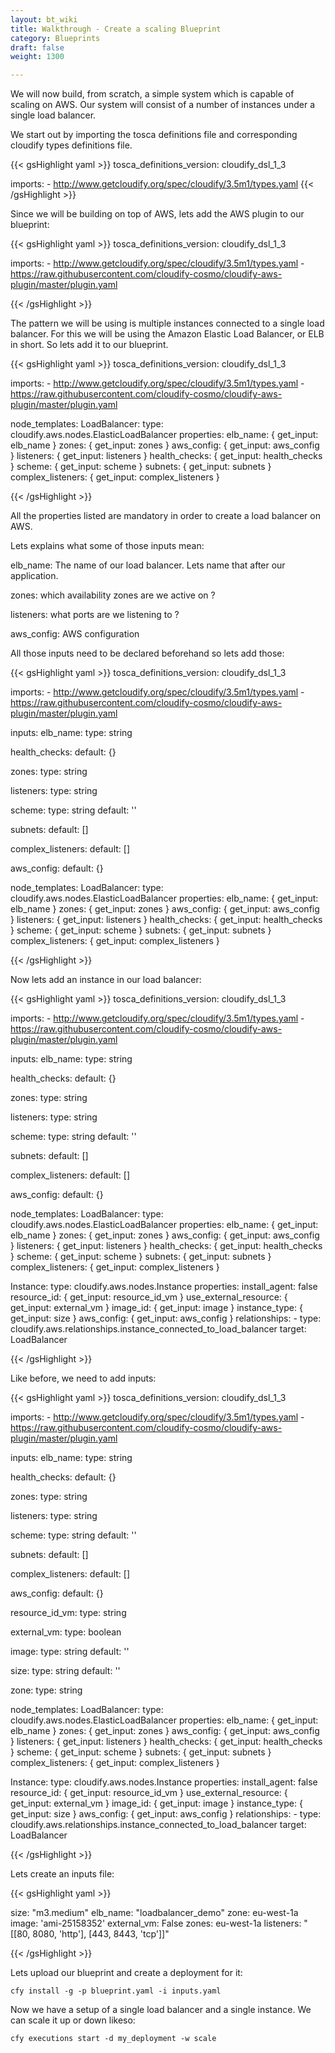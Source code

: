 ```yaml
---
layout: bt_wiki
title: Walkthrough - Create a scaling Blueprint
category: Blueprints
draft: false
weight: 1300

---
```


We will now build, from scratch, a simple system which is capable of scaling on AWS. 
Our system will consist of a number of instances under a single load balancer.

We start out by importing the tosca definitions file and corresponding cloudify types definitions file.

{{< gsHighlight  yaml >}}
tosca_definitions_version: cloudify_dsl_1_3

imports:
    - http://www.getcloudify.org/spec/cloudify/3.5m1/types.yaml
{{< /gsHighlight >}}

Since we will be building on top of AWS, lets add the AWS plugin to our blueprint:

{{< gsHighlight  yaml >}}
tosca_definitions_version: cloudify_dsl_1_3

imports:
    - http://www.getcloudify.org/spec/cloudify/3.5m1/types.yaml
    - https://raw.githubusercontent.com/cloudify-cosmo/cloudify-aws-plugin/master/plugin.yaml


{{< /gsHighlight >}}

The pattern we will be using is multiple instances connected to a single load balancer.
For this we will be using the Amazon Elastic Load Balancer, or ELB in short.
So lets add it to our blueprint.

{{< gsHighlight  yaml >}}
tosca_definitions_version: cloudify_dsl_1_3

imports:
    - http://www.getcloudify.org/spec/cloudify/3.5m1/types.yaml
    - https://raw.githubusercontent.com/cloudify-cosmo/cloudify-aws-plugin/master/plugin.yaml

node_templates:
  LoadBalancer:
    type: cloudify.aws.nodes.ElasticLoadBalancer
    properties:
      elb_name: { get_input: elb_name }
      zones: { get_input: zones }
      aws_config: { get_input: aws_config }
      listeners: { get_input: listeners }
      health_checks: { get_input: health_checks }
      scheme: { get_input: scheme }
      subnets: { get_input: subnets }
      complex_listeners: { get_input: complex_listeners }

{{< /gsHighlight >}}

All the properties listed are mandatory in order to create a load balancer on AWS.

Lets explains what some of those inputs mean:

elb_name: The name of our load balancer. Lets name that after our application.

zones: which availability zones are we active on ?

listeners: what ports are we listening to ?

aws_config: AWS configuration

All those inputs need to be declared beforehand so lets add those:

{{< gsHighlight  yaml >}}
tosca_definitions_version: cloudify_dsl_1_3

imports:
    - http://www.getcloudify.org/spec/cloudify/3.5m1/types.yaml
    - https://raw.githubusercontent.com/cloudify-cosmo/cloudify-aws-plugin/master/plugin.yaml

inputs:
  elb_name:
    type: string

  health_checks:
    default: {}

  zones:
    type: string

  listeners:
    type: string

  scheme:
    type: string
    default: ''

  subnets:
     default: []

  complex_listeners:
     default: []

  aws_config:
    default: {}

node_templates:
  LoadBalancer:
    type: cloudify.aws.nodes.ElasticLoadBalancer
    properties:
      elb_name: { get_input: elb_name }
      zones: { get_input: zones }
      aws_config: { get_input: aws_config }
      listeners: { get_input: listeners }
      health_checks: { get_input: health_checks }
      scheme: { get_input: scheme }
      subnets: { get_input: subnets }
      complex_listeners: { get_input: complex_listeners }

{{< /gsHighlight >}}

Now lets add an instance in our load balancer:

{{< gsHighlight  yaml >}}
tosca_definitions_version: cloudify_dsl_1_3

imports:
    - http://www.getcloudify.org/spec/cloudify/3.5m1/types.yaml
    - https://raw.githubusercontent.com/cloudify-cosmo/cloudify-aws-plugin/master/plugin.yaml

inputs:
  elb_name:
    type: string

  health_checks:
    default: {}

  zones:
    type: string

  listeners:
    type: string

  scheme:
    type: string
    default: ''

  subnets:
     default: []

  complex_listeners:
     default: []

  aws_config:
    default: {}

node_templates:
  LoadBalancer:
    type: cloudify.aws.nodes.ElasticLoadBalancer
    properties:
      elb_name: { get_input: elb_name }
      zones: { get_input: zones }
      aws_config: { get_input: aws_config }
      listeners: { get_input: listeners }
      health_checks: { get_input: health_checks }
      scheme: { get_input: scheme }
      subnets: { get_input: subnets }
      complex_listeners: { get_input: complex_listeners }

  Instance:
    type: cloudify.aws.nodes.Instance
    properties:
      install_agent: false
      resource_id: { get_input: resource_id_vm }
      use_external_resource: { get_input: external_vm }
      image_id: { get_input: image }
      instance_type: { get_input: size }
      aws_config: { get_input: aws_config }
    relationships:
      - type: cloudify.aws.relationships.instance_connected_to_load_balancer
        target: LoadBalancer

{{< /gsHighlight >}}

Like before, we need to add inputs:

{{< gsHighlight  yaml >}}
tosca_definitions_version: cloudify_dsl_1_3

imports:
    - http://www.getcloudify.org/spec/cloudify/3.5m1/types.yaml
    - https://raw.githubusercontent.com/cloudify-cosmo/cloudify-aws-plugin/master/plugin.yaml

inputs:
  elb_name:
    type: string

  health_checks:
    default: {}

  zones:
    type: string

  listeners:
    type: string

  scheme:
    type: string
    default: ''

  subnets:
     default: []

  complex_listeners:
     default: []

  aws_config:
    default: {}

  resource_id_vm:
    type: string
  
  external_vm:
    type: boolean

  image:
    type: string
    default: ''

  size:
    type: string
    default: ''
    
  zone:
    type: string


node_templates:
  LoadBalancer:
    type: cloudify.aws.nodes.ElasticLoadBalancer
    properties:
      elb_name: { get_input: elb_name }
      zones: { get_input: zones }
      aws_config: { get_input: aws_config }
      listeners: { get_input: listeners }
      health_checks: { get_input: health_checks }
      scheme: { get_input: scheme }
      subnets: { get_input: subnets }
      complex_listeners: { get_input: complex_listeners }

  Instance:
    type: cloudify.aws.nodes.Instance
    properties:
      install_agent: false
      resource_id: { get_input: resource_id_vm }
      use_external_resource: { get_input: external_vm }
      image_id: { get_input: image }
      instance_type: { get_input: size }
      aws_config: { get_input: aws_config }
    relationships:
      - type: cloudify.aws.relationships.instance_connected_to_load_balancer
        target: LoadBalancer

{{< /gsHighlight >}}

Lets create an inputs file:

{{< gsHighlight  yaml >}}

size: "m3.medium"
elb_name: "loadbalancer_demo"
zone: eu-west-1a
image: 'ami-25158352'
external_vm: False
zones: eu-west-1a
listeners: "[[80, 8080, 'http'], [443, 8443, 'tcp']]"

{{< /gsHighlight >}}

Lets upload our blueprint and create a deployment for it:

`cfy install -g -p blueprint.yaml -i inputs.yaml`

Now we have a setup of a single load balancer and a single instance.
We can scale it up or down likeso:

`cfy executions start -d my_deployment -w scale`
